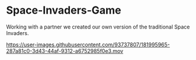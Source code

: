 # Space-Invaders-Game
Working with a partner we created our own version of the traditional Space Invaders.


https://user-images.githubusercontent.com/93737807/181995965-287a81c0-3d43-44af-9312-a6752985f0e3.mov



